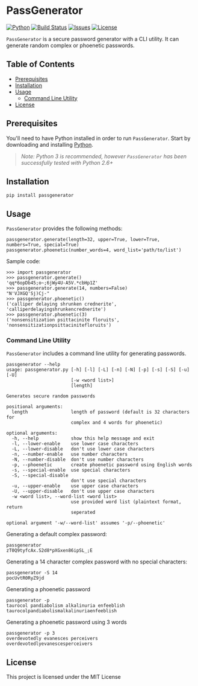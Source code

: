 # PassGenerator
[![Python](https://img.shields.io/pypi/pyversions/passgenerator.svg)](https://www.python.org/)
[![Build Status](https://travis-ci.org/zloether/PassGenerator.svg?branch=master)](https://travis-ci.org/zloether/PassGenerator)
[![Issues](https://img.shields.io/github/issues/zloether/passgenerator.svg)](https://github.com/zloether/passgenerator/issues)
[![License](https://img.shields.io/github/license/zloether/passgenerator.svg)](https://opensource.org/licenses/MIT)

`PassGenerator` is a secure password generator with a CLI utility. It can generate random complex or phoenetic passwords.

## Table of Contents
- [Prerequisites](#prerequisites)
- [Installation](#installation)
- [Usage](#usage)
    - [Command Line Utility](#command-line-utility)
- [License](#license)

## Prerequisites
You'll need to have Python installed in order to run `PassGenerator`. Start by downloading and installing [Python](https://www.python.org/downloads/).
> *Note: Python 3 is recommended, however `PassGenerator` has been successfully tested with Python 2.6+*


## Installation
```
pip install passgenerator
```

## Usage
`PassGenerator` provides the following methods:
```
passgenerator.generate(length=32, upper=True, lower=True, numbers=True, special=True)
passgenerator.phoenetic(number_words=4, word_list='path/to/list')
```

Sample code:
```
>>> import passgenerator
>>> passgenerator.generate()
'qq*6opDb45;o~;6jWy4U-A5V.*cbHp1Z'
>>> passgenerator.generate(14, numbers=False)
"N'VJXGQ'Sj)Cj-"
>>> passgenerator.phoenetic()
('calliper delaying shrunken crednerite', 'calliperdelayingshrunkencrednerite')
>>> passgenerator.phoenetic(3)
('nonsensitization psittacinite floruits', 'nonsensitizationpsittacinitefloruits')
```


### Command Line Utility
`PassGenerator` includes a command line utility for generating passwords.
```
passgenerator --help
usage: passgenerator.py [-h] [-l] [-L] [-n] [-N] [-p] [-s] [-S] [-u] [-U]
                        [-w <word list>]
                        [length]

Generates secure random passwords

positional arguments:
  length                length of password (default is 32 characters for
                        complex and 4 words for phoenetic)

optional arguments:
  -h, --help            show this help message and exit
  -l, --lower-enable    use lower case characters
  -L, --lower-disable   don't use lower case characters
  -n, --number-enable   use number characters
  -N, --number-disable  don't use number characters
  -p, --phoenetic       create phoenetic password using English words
  -s, --special-enable  use special characters
  -S, --special-disable
                        don't use special characters
  -u, --upper-enable    use upper case characters
  -U, --upper-disable   don't use upper case characters
  -w <word list>, --word-list <word list>
                        use provided word list (plaintext format, return
                        seperated

optional argument '-w/--word-list' assumes '-p/--phoenetic'
```

Generating a default complex password:
```
passgenerator
zT0Q9tyfcAx.S2d8*pXGxen86ipSL_;E
```

Generating a 14 character complex password with no special characters:
```
passgenerator -S 14
pocUvtR0RyZ9jd
```

Generating a phoenetic password
```
passgenerator -p
taurocol pandiabolism alkalinuria enfeeblish
taurocolpandiabolismalkalinuriaenfeeblish
```

Generating a phoenetic password using 3 words
```
passgenerator -p 3
overdevotedly evanesces perceivers
overdevotedlyevanescesperceivers
```


## License

This project is licensed under the MIT License
